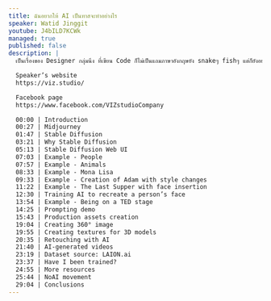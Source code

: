 ```yaml
---
title: ฉันอยากให้ AI เป็นทาสจะทำอย่างไร
speaker: Watid Jinggit
youtube: J4bILD7KCWk
managed: true
published: false
description: |
  เป็นเรื่องของ Designer กลุ่มนึง ที่เขียน Code ก็ไม่เป็นแถมภาษาอังกฤษยัง snakeๆ fishๆ แต่ก็ยังอยากจะใช้ AI ทำงานแทนตัวเอง เรื่องแบบนี้จะเป็นไปได้เหรอ~ เเต่บอกเลยว่า เราทำได้ แล้วก็อยากมาบอกเล่าเรื่องราว แสนรันทดของ Designer ที่ปากกัดตีนถีบ ต่อสู้ดิ้นรนในยุคที่ AI กำลังจะมาแย่งงานในอนาคต

  Speaker’s website
  https://viz.studio/

  Facebook page
  https://www.facebook.com/VIZstudioCompany

  00:00 | Introduction
  00:27 | Midjourney
  01:47 | Stable Diffusion
  03:21 | Why Stable Diffusion
  05:13 | Stable Diffusion Web UI
  07:03 | Example - People
  07:57 | Example - Animals
  08:33 | Example - Mona Lisa
  09:33 | Example - Creation of Adam with style changes
  11:22 | Example - The Last Supper with face insertion
  12:30 | Training AI to recreate a person’s face
  13:54 | Example - Being on a TED stage
  14:25 | Prompting demo
  15:43 | Production assets creation
  19:04 | Creating 360° image
  19:55 | Creating textures for 3D models
  20:35 | Retouching with AI
  21:40 | AI-generated videos
  23:19 | Dataset source: LAION.ai
  23:37 | Have I been trained?
  24:55 | More resources
  25:44 | NoAI movement
  29:04 | Conclusions
---
```

